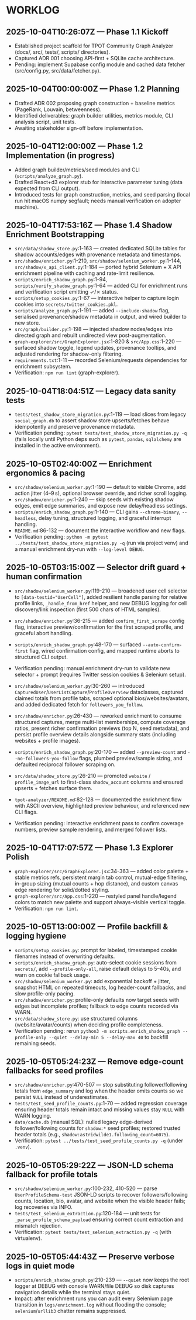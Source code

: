 # WORKLOG

## 2025-10-04T10:26:07Z — Phase 1.1 Kickoff
- Established project scaffold for TPOT Community Graph Analyzer (docs/, src/, tests/, scripts/ directories).
- Captured ADR 001 choosing API-first + SQLite cache architecture.
- Pending: implement Supabase config module and cached data fetcher (src/config.py, src/data/fetcher.py).

## 2025-10-04T00:00:00Z — Phase 1.2 Planning
- Drafted ADR 002 proposing graph construction + baseline metrics (PageRank, Louvain, betweenness).
- Identified deliverables: graph builder utilities, metrics module, CLI analysis script, unit tests.
- Awaiting stakeholder sign-off before implementation.

## 2025-10-04T12:00:00Z — Phase 1.2 Implementation (in progress)
- Added graph builder/metrics/seed modules and CLI (`scripts/analyze_graph.py`).
- Drafted React+d3 explorer stub for interactive parameter tuning (data expected from CLI output).
- Introduced tests for graph construction, metrics, and seed parsing (local run hit macOS numpy segfault; needs manual verification on adopter machine).

## 2025-10-04T17:53:16Z — Phase 1.4 Shadow Enrichment Bootstrapping
- `src/data/shadow_store.py`:1-163 — created dedicated SQLite tables for shadow accounts/edges with provenance metadata and timestamps.
- `src/shadow/enricher.py`:1-210, `src/shadow/selenium_worker.py`:1-144, `src/shadow/x_api_client.py`:1-184 — ported hybrid Selenium + X API enrichment pipeline with caching and rate-limit resilience.
- `scripts/enrich_shadow_graph.py`:1-94, `scripts/verify_shadow_graph.py`:1-64 — added CLI for enrichment runs and verification script emitting ✓/✗ status.
- `scripts/setup_cookies.py`:1-67 — interactive helper to capture login cookies into `secrets/twitter_cookies.pkl`.
- `scripts/analyze_graph.py`:1-191 — added `--include-shadow` flag, serialised provenance/shadow metadata in output, and wired builder to new store.
- `src/graph/builder.py`:1-198 — injected shadow nodes/edges into directed graph and rebuilt undirected view post-augmentation.
- `graph-explorer/src/GraphExplorer.jsx`:1-820 & `src/App.css`:1-220 — surfaced shadow toggle, legend updates, provenance tooltips, and adjusted rendering for shadow-only filtering.
- `requirements.txt`:1-11 — recorded Selenium/requests dependencies for enrichment subsystem.
- Verification: `npm run lint` (graph-explorer).

## 2025-10-04T18:04:51Z — Legacy data sanity tests
- `tests/test_shadow_store_migration.py`:1-119 — load slices from legacy `social_graph.db` to assert shadow store upserts/fetches behave idempotently and preserve provenance metadata.
- Verification pending: `pytest tests/test_shadow_store_migration.py -q` (fails locally until Python deps such as `pytest`, `pandas`, `sqlalchemy` are installed in the active environment).

## 2025-10-05T02:40:00Z — Enrichment ergonomics & pacing
- `src/shadow/selenium_worker.py`:1-190 — default to visible Chrome, add action jitter (4–9 s), optional browser override, and richer scroll logging.
- `src/shadow/enricher.py`:1-240 — skip seeds with existing shadow edges, emit edge summaries, and expose new delay/headless settings.
- `scripts/enrich_shadow_graph.py`:1-140 — CLI gains `--chrome-binary`, `--headless`, delay tuning, structured logging, and graceful interrupt handling.
- `README.md`:86-132 — document the interactive workflow and new flags.
- Verification pending: `python -m pytest ../tests/test_shadow_store_migration.py -q` (run via project venv) and a manual enrichment dry-run with `--log-level DEBUG`.

## 2025-10-05T03:15:00Z — Selector drift guard + human confirmation
- `src/shadow/selenium_worker.py`:119-210 — broadened user cell selector to `[data-testid="UserCell"]`, added resilient handle parsing for relative profile links, `_handle_from_href` helper, and new DEBUG logging for cell discovery/link inspection (first 500 chars of HTML samples).
- `src/shadow/enricher.py`:36-215 — added `confirm_first_scrape` config flag, interactive preview/confirmation for the first scraped profile, and graceful abort handling.
- `scripts/enrich_shadow_graph.py`:48-170 — surfaced `--auto-confirm-first` flag, wired confirmation config, and mapped runtime aborts to structured CLI output.
- Verification pending: manual enrichment dry-run to validate new selector + prompt (requires Twitter session cookies & Selenium setup).

- `src/shadow/selenium_worker.py`:30-260 — introduced `CapturedUser`/`UserListCapture`/`ProfileOverview` dataclasses, captured claimed totals from profile tabs, scraped optional bios/websites/avatars, and added dedicated fetch for `followers_you_follow`.
- `src/shadow/enricher.py`:26-430 — reworked enrichment to consume structured captures, merge multi-list memberships, compute coverage ratios, present richer confirmation previews (top N, seed metadata), and persist profile overview details alongside summary stats (including websites + profile images).
- `scripts/enrich_shadow_graph.py`:20-170 — added `--preview-count` and `--no-followers-you-follow` flags, plumbed preview/sample sizing, and defaulted reciprocal follower scraping on.
- `src/data/shadow_store.py`:26-210 — promoted `website` / `profile_image_url` to first-class `shadow_account` columns and ensured upserts + fetches surface them.
- `tpot-analyzer/README.md`:82-128 — documented the enrichment flow with ASCII overview, highlighted preview behaviour, and referenced new CLI flags.
- Verification pending: interactive enrichment pass to confirm coverage numbers, preview sample rendering, and merged follower lists.

## 2025-10-04T17:07:57Z — Phase 1.3 Explorer Polish
- `graph-explorer/src/GraphExplorer.jsx`:34-363 — added color palette + stable metrics refs, persistent margin tab control, mutual-edge filtering, in-group sizing (mutual counts + hop distance), and custom canvas edge rendering for solid/dotted styling.
- `graph-explorer/src/App.css`:1-220 — restyled panel handle/legend colors to match new palette and support always-visible vertical toggle.
- Verification: `npm run lint`.

## 2025-10-05T13:00:00Z — Profile backfill & logging hygiene
- `scripts/setup_cookies.py`: prompt for labeled, timestamped cookie filenames instead of overwriting defaults.
- `scripts/enrich_shadow_graph.py`: auto-select cookie sessions from `secrets/`, add `--profile-only-all`, raise default delays to 5–40s, and warn on cookie fallback usage.
- `src/shadow/selenium_worker.py`: add exponential backoff + jitter, snapshot HTML on repeated timeouts, log header-count fallbacks, and slow profile-only pacing.
- `src/shadow/enricher.py`: profile-only defaults now target seeds with edges but incomplete profiles; fallback to edge counts recorded via WARN.
- `src/data/shadow_store.py`: use structured columns (website/avatar/counts) when deciding profile completeness.
- Verification pending: rerun `python3 -m scripts.enrich_shadow_graph --profile-only --quiet --delay-min 5 --delay-max 40` to backfill remaining seeds.

## 2025-10-05T05:24:23Z — Remove edge-count fallbacks for seed profiles
- `src/shadow/enricher.py`:470-507 — stop substituting follower/following totals from `edge_summary` and log when the header omits counts so we persist `NULL` instead of underestimates.
- `tests/test_seed_profile_counts.py`:1-70 — added regression coverage ensuring header totals remain intact and missing values stay `NULL` with WARN logging.
- `data/cache.db` (manual SQL): nulled legacy edge-derived follower/following counts for `shadow:*` seed profiles; restored trusted header totals (e.g., `shadow:astridwilde1.following_count=6075`).
- Verification: `pytest ../tests/test_seed_profile_counts.py -q` (under `.venv`).

## 2025-10-05T05:29:22Z — JSON-LD schema fallback for profile totals
- `src/shadow/selenium_worker.py`:100-232, 410-520 — parse `UserProfileSchema-test` JSON-LD scripts to recover followers/following counts, location, bio, avatar, and website when the visible header fails; log recoveries via INFO.
- `tests/test_selenium_extraction.py`:120-184 — unit tests for `_parse_profile_schema_payload` ensuring correct count extraction and mismatch rejection.
- Verification: `pytest tests/test_selenium_extraction.py -q` (with virtualenv).

## 2025-10-05T05:44:43Z — Preserve verbose logs in quiet mode
- `scripts/enrich_shadow_graph.py`:210-239 — `--quiet` now keeps the root logger at DEBUG with console WARN/file DEBUG so disk captures navigation details while the terminal stays quiet.
- Impact: after enrichment runs you can audit every Selenium page transition in `logs/enrichment.log` without flooding the console; `selenium`/`urllib3` chatter remains suppressed.
